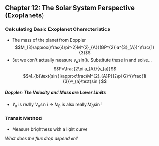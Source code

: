 ## Chapter 12: The Solar System Perspective (Exoplanets)

### Calculating Basic Exoplanet Characteristics
- The mass of the planet from Doppler
$$M_{B}\approx(\frac{4\pi^{2}M^{2}_{A}}{GP^{2}}a^{3}_{A})^\frac{1}{3}$$
- But we don't actually measure $v_{a}\text{sin(i)}$. Substitute these in and solve...
$$P=\frac{2\pi a_{A}}{v_{a}}$$
$$M_{b}\text{sin }i\approx\frac{M^{2}_{A}P}{2\pi G}^{\frac{1}{3}}v_{a}\text{sin }i$$

##### Doppler: The Velocity and Mass are Lower Limits
- $V_{a}$ is really $V_{a}\text{sin }i$
	→ $M_{B}$ is also really $M_{B}\text{sin }i$

### Transit Method
- Measure brightness with a light curve

*What does the flux drop depend on?*
